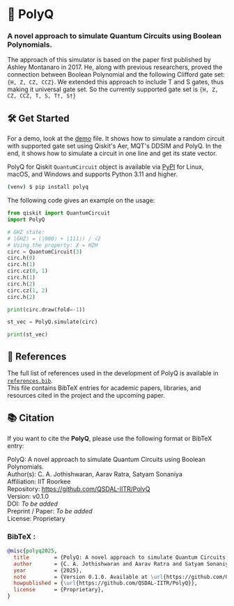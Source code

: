 # 🧮 PolyQ
### A novel approach to simulate Quantum Circuits using Boolean Polynomials.

The approach of this simulator is based on the paper first published by Ashley Montanaro in 2017. He, along with previous researchers, proved the connection between Boolean Polynomial and the following Clifford gate set: `{H, Z, CZ, CCZ}`. We extended this approach to include T and S gates, thus making it universal gate set. So the currently supported gate set is `{H, Z, CZ, CCZ, T, S, T†, S†}`
 


## 🛠️ Get Started 

For a demo, look at the [demo](./demo.ipynb) file. It shows how to simulate a random circuit with supported gate set using Qiskit's Aer, MQT's DDSIM and PolyQ. In the end, it shows how to simulate a circuit in one line and get its state vector.

PolyQ for Qiskit `QuantumCircuit` object is available via [PyPI](https://pypi.org/project/PolyQ/0.1.0/) for Linux, macOS, and Windows and supports Python 3.11 and higher.

``` bash
(venv) $ pip install polyq
```

The following code gives an example on the usage:
```python
from qiskit import QuantumCircuit
import PolyQ

# GHZ state: 
# |GHZ⟩ = (|000⟩ + |111⟩) / √2
# Using the property: X = HZH
circ = QuantumCircuit(3)
circ.h(0)
circ.h(1)
circ.cz(0, 1)
circ.h(1)
circ.h(2)
circ.cz(1, 2)
circ.h(2)

print(circ.draw(fold=-1))

st_vec = PolyQ.simulate(circ)

print(st_vec)
```

## 📖 References

The full list of references used in the development of PolyQ is available in [`references.bib`](./references.bib).  
This file contains BibTeX entries for academic papers, libraries, and resources cited in the project and the upcoming paper.


## 📚 Citation

If you want to cite the **PolyQ**, please use the following format or BibTeX entry:

PolyQ: A novel approach to simulate Quantum Circuits using Boolean Polynomials.  
Author(s): C. A. Jothishwaran, Aarav Ratra, Satyam Sonaniya   
Affiliation: IIT Roorkee  
Repository: https://github.com/QSDAL-IITR/PolyQ  
Version: v0.1.0  
DOI: *To be added*  
Preprint / Paper: *To be added*  
License: Proprietary

### BibTeX :
```bibtex
@misc{polyq2025,
  title        = {PolyQ: A novel approach to simulate Quantum Circuits using Boolean Polynomials.},
  author       = {C. A. Jothishwaran and Aarav Ratra and Satyam Sonaniya},
  year         = {2025},
  note         = {Version 0.1.0. Available at \url{https://github.com/QSDAL-IITR/PolyQ}},
  howpublished = {\url{https://github.com/QSDAL-IITR/PolyQ}},
  license      = {Proprietary},
}
```